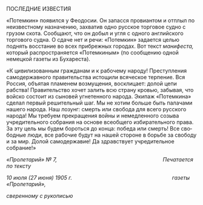 ПОСЛЕДНИЕ ИЗВЕСТИЯ

«Потемкин» появился у Феодосии. Он запасся провиантом и отплыл по неизвестно­му назначению, захватив одно русское торговое судно с грузом скота. Сообщают, что он добыл и угля с одного английского торгового судна. О сдаче нет и речи: «Потемкин» задается целью поднять восстание во всех прибрежных городах. Вот текст _манифеста,_ который распространяется «Потемкиным» (по сообщению одной немецкой газеты из Бухареста).

«К цивилизованным гражданам и к рабочему народу! Преступления самодержавного правительства истощили всяческое терпение. Вся Россия, объятая пламенем возмуще­ния, восклицает: долой цепи рабства! Правительство хочет залить всю страну кровью, забывая, что войско состоит из сыновей угнетенного народа. Экипаж «Потемкина» сде­лал первый решительный шаг. Мы не хотим больше быть палачами нашего народа. Наш лозунг: смерть или свобода для всего русского народа! Мы требуем прекращения войны и немедленного созыва учредительного собрания на основе всеобщего избира­тельного права. За эту цель мы будем бороться до конца: победа или смерть! Все сво­бодные люди, все рабочие будут на нашей стороне в борьбе за свободу и за мир. Долой самодержавие! Да здравствует учредительное собрание!»

_«Пролетарий» № 7,                                                                       Печатается по тексту_

_10 июля (27 июня) 1905 г.                                                                   газеты «Пролетарий»,_

_сверенному с рукописью_